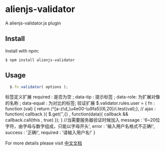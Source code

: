 alienjs-validator
===============

A alienjs-validator.js plugin


Install
-------

Install with npm:

    $ npm install alienjs-validator

Usage
-----

```js
  $.fn.validator( options );
```
标签定义扩展
required  : 是否为空 ;
data-tip : 提示标签 ;
data-role: 为扩展对像的名称 ;
data-equal : 为对比的标签;
验证扩展
$.validator.rules.user = {
    fn      :   function (val) { return /^[a-z\d_\u4e00-\u9fa5]{6,20}/i.test(val);},
   // ajax    :   function( callback ){ $.get('',{} , function(data){ callback && callback.call(this , true) }); }  //当需要服务器验证时候加入
    message :   '6~20位字符，由字母与数字组成，只能以字母开头',
    error   :   '输入用户名格式不正确!',
    success :   '正确!',
    required :   '请输入用户名!'
}

For more details please visit [中文文档](https://www.alienjs.net)
